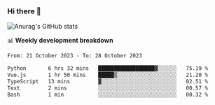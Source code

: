 ### Hi there 👋
![Anurag's GitHub stats](https://github-readme-stats.vercel.app/api?username=jami1024&show_icons=true&theme=radical)

📊 **Weekly development breakdown**
<!--START_SECTION:waka-->

```txt
From: 21 October 2023 - To: 28 October 2023

Python       6 hrs 32 mins   ██████████████████▓░░░░░░   75.19 %
Vue.js       1 hr 50 mins    █████▒░░░░░░░░░░░░░░░░░░░   21.20 %
TypeScript   13 mins         ▓░░░░░░░░░░░░░░░░░░░░░░░░   02.51 %
Text         2 mins          ░░░░░░░░░░░░░░░░░░░░░░░░░   00.57 %
Bash         1 min           ░░░░░░░░░░░░░░░░░░░░░░░░░   00.32 %
```

<!--END_SECTION:waka-->
<!--
**jami1024/jami1024** is a ✨ _special_ ✨ repository because its `README.md` (this file) appears on your GitHub profile.

Here are some ideas to get you started:

- 🔭 I’m currently working on ...
- 🌱 I’m currently learning ...
- 👯 I’m looking to collaborate on ...
- 🤔 I’m looking for help with ...
- 💬 Ask me about ...
- 📫 How to reach me: ...
- 😄 Pronouns: ...
- ⚡ Fun fact: ...
-->
